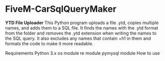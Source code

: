 # FiveM-CarSqlQueryMaker

<b>YTD File Uploader</b>
This Python program uploads a file .ytd, copies multiple names, and adds them to a SQL file. It finds the names with the .ytd format from the folder and removes the .ytd extension when writing the names to the SQL query. It also excludes any names that contain +h1 in them and formats the code to make it more readable.

Requirements
Python 3.x
os module
re module
pymysql module
How to use
